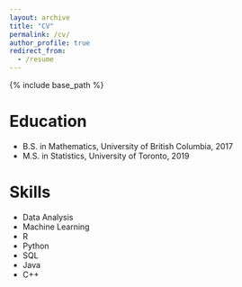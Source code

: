 ```yaml
---
layout: archive
title: "CV"
permalink: /cv/
author_profile: true
redirect_from:
  - /resume
---
```


{% include base_path %}

Education
======
* B.S. in Mathematics, University of British Columbia, 2017
* M.S. in Statistics, University of Toronto, 2019
  
Skills
======
* Data Analysis
* Machine Learning
* R
* Python
* SQL
* Java
* C++

